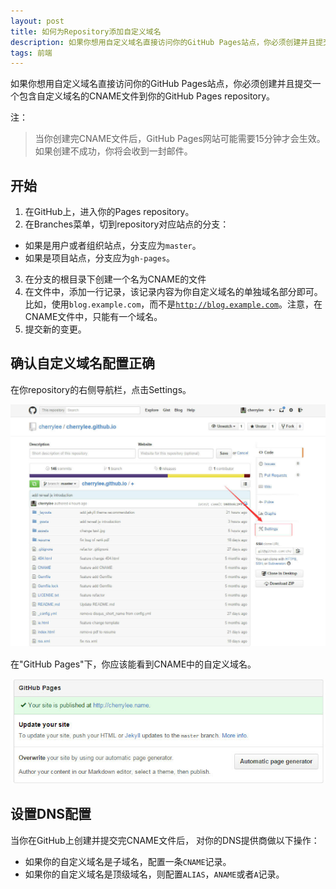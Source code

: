 ```yaml
---
layout: post
title: 如何为Repository添加自定义域名
description: 如果你想用自定义域名直接访问你的GitHub Pages站点，你必须创建并且提交一个包含自定义域名的CNAME文件到你的GitHub Pages repository。
tags: 前端
---
```


如果你想用自定义域名直接访问你的GitHub Pages站点，你必须创建并且提交一个包含自定义域名的CNAME文件到你的GitHub Pages repository。

注：

> 当你创建完CNAME文件后，GitHub Pages网站可能需要15分钟才会生效。如果创建不成功，你将会收到一封邮件。

## 开始

1. 在GitHub上，进入你的Pages repository。
2. 在Branches菜单，切到repository对应站点的分支：
  - 如果是用户或者组织站点，分支应为<code>master</code>。
  - 如果是项目站点，分支应为<code>gh-pages</code>。
3. 在分支的根目录下创建一个名为CNAME的文件
4. 在文件中，添加一行记录，该记录内容为你自定义域名的单独域名部分即可。比如，使用<code>blog.example.com</code>，而不是<code>http://blog.example.com</code>。注意，在CNAME文件中，只能有一个域名。
5. 提交新的变更。

## 确认自定义域名配置正确

在你repository的右侧导航栏，点击Settings。

<a href="/assets/img/2013-2-10/setting.jpg" target="_blank"><img alt="" src="/assets/img/2013-2-10/setting.jpg"/></a>

在"GitHub Pages"下，你应该能看到CNAME中的自定义域名。

<a href="/assets/img/2013-2-10/cherrylee_name.jpg" target="_blank"><img alt="" src="/assets/img/2013-2-10/cherrylee_name.jpg"/></a>

## 设置DNS配置

当你在GitHub上创建并提交完CNAME文件后， 对你的DNS提供商做以下操作：

- 如果你的自定义域名是子域名，配置一条<code>CNAME</code>记录。
- 如果你的自定义域名是顶级域名，则配置<code>ALIAS</code>，<code>ANAME</code>或者<code>A</code>记录。